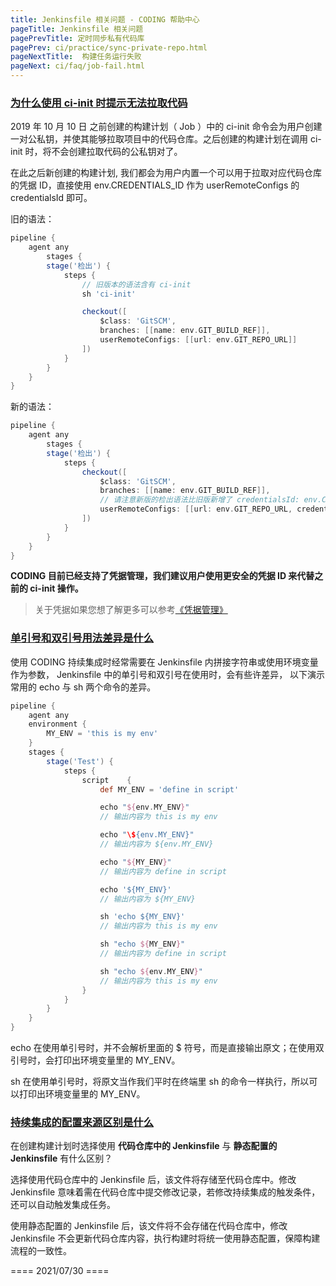 ```yaml
---
title: Jenkinsfile 相关问题 - CODING 帮助中心 
pageTitle: Jenkinsfile 相关问题
pagePrevTitle: 定时同步私有代码库
pagePrev: ci/practice/sync-private-repo.html
pageNextTitle:  构建任务运行失败
pageNext: ci/faq/job-fail.html
---
```


### [为什么使用 ci-init 时提示无法拉取代码](#ci-init)

2019 年 10 月 10 日 之前创建的构建计划（ Job ）中的 ci-init 命令会为用户创建一对公私钥，并使其能够拉取项目中的代码仓库。之后创建的构建计划在调用 ci-init 时，将不会创建拉取代码的公私钥对了。

在此之后新创建的构建计划, 我们都会为用户内置一个可以用于拉取对应代码仓库的凭据 ID，直接使用 env.CREDENTIALS_ID 作为 userRemoteConfigs 的 credentialsId 即可。

旧的语法：

```groovy
pipeline {
    agent any
        stages {
        stage('检出') {
            steps {
                // 旧版本的语法含有 ci-init 
                sh 'ci-init'

                checkout([
                    $class: 'GitSCM', 
                    branches: [[name: env.GIT_BUILD_REF]],
                    userRemoteConfigs: [[url: env.GIT_REPO_URL]]
                ])
            }
        }
    }
}
```

新的语法：

```groovy
pipeline {
    agent any
        stages {
        stage('检出') {
            steps {
                checkout([
                    $class: 'GitSCM', 
                    branches: [[name: env.GIT_BUILD_REF]],
                    // 请注意新版的检出语法比旧版新增了 credentialsId: env.CREDENTIALS_ID
                    userRemoteConfigs: [[url: env.GIT_REPO_URL, credentialsId: env.CREDENTIALS_ID]]
                ])
            }
        }
    }
}
```

**CODING 目前已经支持了凭据管理，我们建议用户使用更安全的凭据 ID 来代替之前的 ci-init 操作。**

> 关于凭据如果您想了解更多可以参考[《凭据管理》](/docs/project/features/credential.html)

### [单引号和双引号用法差异是什么](#apostrophe)

使用 CODING  持续集成时经常需要在 Jenkinsfile 内拼接字符串或使用环境变量作为参数， Jenkinsfile 中的单引号和双引号在使用时，会有些许差异， 以下演示常用的 echo 与 sh 两个命令的差异。

```groovy
pipeline {
    agent any
    environment {
        MY_ENV = 'this is my env'
    }
    stages {
        stage('Test') {
            steps {
                script    {
                    def MY_ENV = 'define in script'

                    echo "${env.MY_ENV}"
                    // 输出内容为 this is my env

                    echo "\${env.MY_ENV}"
                    // 输出内容为 ${env.MY_ENV}

                    echo "${MY_ENV}"
                    // 输出内容为 define in script

                    echo '${MY_ENV}'
                    // 输出内容为 ${MY_ENV}

                    sh 'echo ${MY_ENV}'
                    // 输出内容为 this is my env

                    sh "echo ${MY_ENV}"
                    // 输出内容为 define in script

                    sh "echo ${env.MY_ENV}"
                    // 输出内容为 this is my env
                }
            }
        }
    }
}
```

echo 在使用单引号时，并不会解析里面的 $ 符号，而是直接输出原文；在使用双引号时，会打印出环境变量里的 MY_ENV。

sh 在使用单引号时，将原文当作我们平时在终端里 sh 的命令一样执行，所以可以打印出环境变量里的 MY_ENV。

### [持续集成的配置来源区别是什么](#source)

在创建构建计划时选择使用 **代码仓库中的 Jenkinsfile** 与 **静态配置的 Jenkinsfile** 有什么区别？

选择使用代码仓库中的 Jenkinsfile 后，该文件将存储至代码仓库中。修改 Jenkinsfile 意味着需在代码仓库中提交修改记录，若修改持续集成的触发条件，还可以自动触发集成任务。

使用静态配置的 Jenkinsfile 后，该文件将不会存储在代码仓库中，修改 Jenkinsfile 不会更新代码仓库内容，执行构建时将统一使用静态配置，保障构建流程的一致性。

==== 2021/07/30 ====
